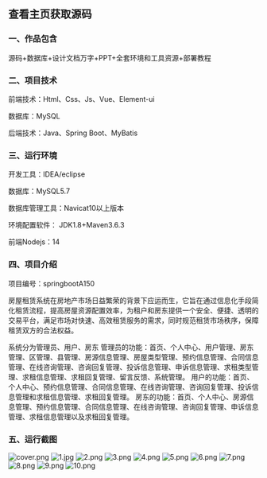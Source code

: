  
## 查看主页获取源码


### 一、作品包含

源码+数据库+设计文档万字+PPT+全套环境和工具资源+部署教程

### 二、项目技术

前端技术：Html、Css、Js、Vue、Element-ui

数据库：MySQL

后端技术：Java、Spring Boot、MyBatis

  

### 三、运行环境

开发工具：IDEA/eclipse

数据库：MySQL5.7

数据库管理工具：Navicat10以上版本

环境配置软件： JDK1.8+Maven3.6.3

前端Nodejs：14


### 四、项目介绍
项目编号：springbootA150

房屋租赁系统在房地产市场日益繁荣的背景下应运而生，它旨在通过信息化手段简化租赁流程，提高房屋资源配置效率，为租户和房东提供一个安全、便捷、透明的交易平台，满足市场对快速、高效租赁服务的需求，同时规范租赁市场秩序，保障租赁双方的合法权益。

系统分为管理员、用户、房东
管理员的功能：首页、个人中心、用户管理、房东管理、区管理、县管理、房源信息管理、房屋类型管理、预约信息管理、合同信息管理、在线咨询管理、咨询回复管理、投诉信息管理、申诉信息管理、求租类型管理、求租信息管理、求租回复管理、留言反馈、系统管理。
用户的功能：首页、个人中心、预约信息管理、合同信息管理、在线咨询管理、咨询回复管理、投诉信息管理和求租信息管理、求租回复管理。
房东的功能：首页、个人中心、房源信息管理、预约信息管理、合同信息管理、在线咨询管理、咨询回复管理、申诉信息管理、求租信息管理以及求租回复管理。

### 五、运行截图

![cover.png](./cover.png)
![1.jpg](./1.jpg)
![2.png](./2.png)
![3.png](./3.png)
![4.png](./4.png)
![5.png](./5.png)
![6.png](./6.png)
![7.png](./7.png)
![8.png](./8.png)
![9.png](./9.png)
![10.png](./10.png)




  
